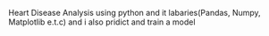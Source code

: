Heart Disease Analysis using python and it labaries(Pandas, Numpy, Matplotlib e.t.c) and i also pridict and train a model
